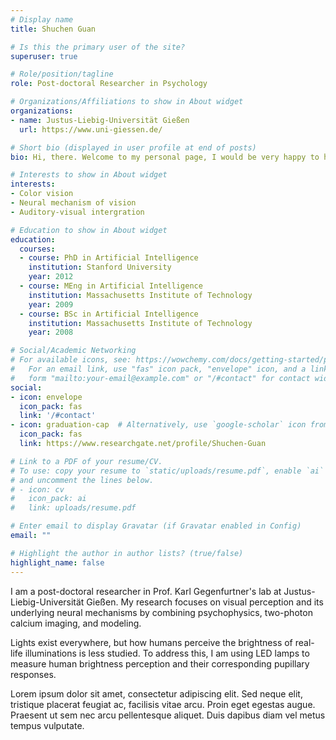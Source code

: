 ```yaml
---
# Display name
title: Shuchen Guan

# Is this the primary user of the site?
superuser: true

# Role/position/tagline
role: Post-doctoral Researcher in Psychology

# Organizations/Affiliations to show in About widget
organizations:
- name: Justus-Liebig-Universität Gießen
  url: https://www.uni-giessen.de/

# Short bio (displayed in user profile at end of posts)
bio: Hi, there. Welcome to my personal page, I would be very happy to hear from you!

# Interests to show in About widget
interests:
- Color vision
- Neural mechanism of vision
- Auditory-visual intergration

# Education to show in About widget
education:
  courses:
  - course: PhD in Artificial Intelligence
    institution: Stanford University
    year: 2012
  - course: MEng in Artificial Intelligence
    institution: Massachusetts Institute of Technology
    year: 2009
  - course: BSc in Artificial Intelligence
    institution: Massachusetts Institute of Technology
    year: 2008

# Social/Academic Networking
# For available icons, see: https://wowchemy.com/docs/getting-started/page-builder/#icons
#   For an email link, use "fas" icon pack, "envelope" icon, and a link in the
#   form "mailto:your-email@example.com" or "/#contact" for contact widget.
social:
- icon: envelope
  icon_pack: fas
  link: '/#contact'
- icon: graduation-cap  # Alternatively, use `google-scholar` icon from `ai` icon pack
  icon_pack: fas
  link: https://www.researchgate.net/profile/Shuchen-Guan

# Link to a PDF of your resume/CV.
# To use: copy your resume to `static/uploads/resume.pdf`, enable `ai` icons in `params.toml`, 
# and uncomment the lines below.
# - icon: cv
#   icon_pack: ai
#   link: uploads/resume.pdf

# Enter email to display Gravatar (if Gravatar enabled in Config)
email: ""

# Highlight the author in author lists? (true/false)
highlight_name: false
---
```


I am a post-doctoral researcher in Prof. Karl Gegenfurtner's lab at Justus-Liebig-Universität Gießen. My research focuses on visual perception and its underlying neural mechanisms by combining psychophysics, two-photon calcium imaging, and modeling.

Lights exist everywhere, but how humans perceive the brightness of real-life illuminations is less studied. To address this, I am using LED lamps to measure human brightness perception and their corresponding pupillary responses.

Lorem ipsum dolor sit amet, consectetur adipiscing elit. Sed neque elit, tristique placerat feugiat ac, facilisis vitae arcu. Proin eget egestas augue. Praesent ut sem nec arcu pellentesque aliquet. Duis dapibus diam vel metus tempus vulputate.

